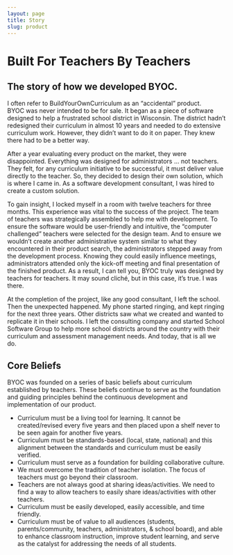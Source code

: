```yaml
---
layout: page
title: Story
slug: product
---
```


# Built For Teachers By Teachers

## The story of how we developed BYOC.

I often refer to BuildYourOwnCurriculum as an “accidental” product.  
BYOC was never intended to be for sale. It began as a piece of software designed to help a frustrated school district in Wisconsin. The district hadn’t redesigned their curriculum in almost 10 years and needed to do extensive curriculum work. However, they didn’t want to do it on paper. They knew there had to be a better way. 

After a year evaluating every product on the market, they were disappointed. Everything was designed for administrators … not teachers. They felt, for any curriculum initiative to be successful, it must deliver value directly to the teacher. So, they decided to design their own solution, which is where I came in. As a software development consultant, I was hired to create a custom solution. 

To gain insight, I locked myself in a room with twelve teachers for three months. This experience was vital to the success of the project. The team of teachers was strategically assembled to help me with development. To ensure the software would be user-friendly and intuitive, the “computer challenged” teachers were selected for the design team. And to ensure we wouldn’t create another administrative system similar to what they encountered in their product search, the administrators stepped away from the development process. Knowing they could easily influence meetings, administrators attended only the kick-off meeting and final presentation of the finished product. As a result, I can tell you, BYOC truly was designed by teachers for teachers. It may sound cliché, but in this case, it’s true. I was there.

At the completion of the project, like any good consultant, I left the school. Then the unexpected happened. My phone started ringing, and kept ringing for the next three years. Other districts saw what we created and wanted to replicate it in their schools. I left the consulting company and started School Software Group to help more school districts around the country with their curriculum and assessment management needs. And today, that is all we do.

## Core Beliefs

BYOC was founded on a series of basic beliefs about curriculum established by teachers. These beliefs continue to serve as the foundation and guiding principles behind the continuous development and implementation of our product.

* Curriculum must be a living tool for learning. It cannot be created/revised every five years and then placed upon a shelf never to be seen again for another five years. 
* Curriculum must be standards-based (local, state, national) and this alignment between the standards and curriculum must be easily verified. 
* Curriculum must serve as a foundation for building collaborative culture. 
* We must overcome the tradition of teacher isolation. The focus of teachers must go beyond their classroom.
* Teachers are not always good at sharing ideas/activities. We need to find a way to allow teachers to easily share ideas/activities with other teachers. 
* Curriculum must be easily developed, easily accessible, and time friendly. 
* Curriculum must be of value to all audiences (students, parents/community, teachers, administrators, & school board), and able to enhance classroom instruction, improve student learning, and serve as the catalyst for addressing the needs of all students.
